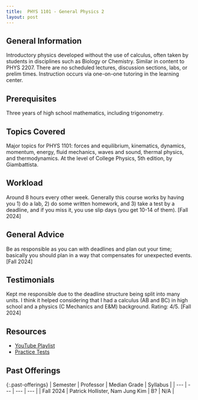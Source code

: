 ```yaml
---
title:  PHYS 1101 - General Physics 2
layout: post
---
```


<link rel="stylesheet" href="/main.css">

## General Information
Introductory physics developed without the use of calculus, often taken by students in disciplines such as Biology or Chemistry. Similar in content to PHYS 2207. There are no scheduled lectures, discussion sections, labs, or prelim times. Instruction occurs via one-on-one tutoring in the learning center. 

## Prerequisites
Three years of high school mathematics, including trigonometry.

## Topics Covered
Major topics for PHYS 1101: forces and equilibrium, kinematics, dynamics, momentum, energy, fluid mechanics, waves and sound, thermal physics, and thermodynamics. At the level of College Physics, 5th edition, by Giambattista.

## Workload
Around 8 hours every other week. Generally this course works by having you 1) do a lab, 2) do some written homework, and 3) take a test by a deadline, and if you miss it, you use slip days (you get 10-14 of them). [Fall 2024]

## General Advice
Be as responsible as you can with deadlines and plan out your time; basically you should plan in a way that compensates for unexpected events. [Fall 2024]

## Testimonials
Kept me responsible due to the deadline structure being split into many units. I think it helped considering that I had a calculus (AB and BC) in high school and a physics (C Mechanics and E&M) background. Rating: 4/5. [Fall 2024]

## Resources
- [YouTube Playlist](https://www.youtube.com/playlist?list=PLzx1UYs2mMLWIpBnc6G1n6WwuCq1Q1Epo)
- [Practice Tests](https://courses.cit.cornell.edu/phys101/p101/)

## Past Offerings

{:.past-offerings}
| Semester | Professor | Median Grade | Syllabus |
| --- | --- | --- | --- |
| Fall 2024 | Patrick Hollister, Nam Jung Kim | B? | N/A |